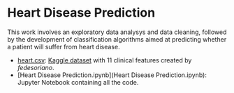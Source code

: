 # Heart Disease Prediction
This work involves an exploratory data analysys and data cleaning, followed by the development of classification algorithms aimed at predicting whether a patient will suffer from heart disease.
- [heart.csv](#heart.csv): [Kaggle dataset](https://www.kaggle.com/datasets/fedesoriano/heart-failure-prediction) with 11 clinical features created by *fedesoriano*.
- [Heart Disease Prediction.ipynb](Heart Disease Prediction.ipynb): Jupyter Notebook containing all the code.
